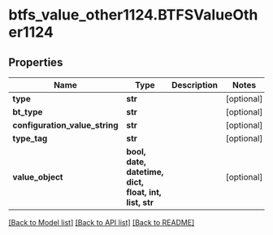 # btfs_value_other1124.BTFSValueOther1124

## Properties
Name | Type | Description | Notes
------------ | ------------- | ------------- | -------------
**type** | **str** |  | [optional] 
**bt_type** | **str** |  | [optional] 
**configuration_value_string** | **str** |  | [optional] 
**type_tag** | **str** |  | [optional] 
**value_object** | **bool, date, datetime, dict, float, int, list, str** |  | [optional] 

[[Back to Model list]](../README.md#documentation-for-models) [[Back to API list]](../README.md#documentation-for-api-endpoints) [[Back to README]](../README.md)


